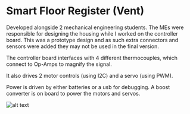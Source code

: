 # Smart Floor Register (Vent)

Developed alongside 2 mechanical engineering students. The MEs were responsible for designing the housing while I worked on the controller board. This was a prototype design and as such extra connectors and sensors were added they may not be used in the final version.

The controller board interfaces with 4 different thermocouples, which connect to Op-Amps to magnify the signal.

It also drives 2 motor controls (using I2C) and a servo (using PWM).

Power is driven by either batteries or a usb for debugging. A boost converter is on board to power the motors and servos.

![alt text](https://github.com/[username]/[reponame]/blob/[branch]/image.jpg?raw=true)




